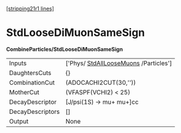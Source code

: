 [[stripping21r1 lines]](./stripping21r1-commonparticles)

# StdLooseDiMuonSameSign

**CombineParticles/StdLooseDiMuonSameSign**

|                  |                                                                             |
|------------------|-----------------------------------------------------------------------------|
| Inputs           | ['Phys/ [StdAllLooseMuons](./stripping21r1-stdallloosemuons) /Particles'] |
| DaughtersCuts    | {}                                                                          |
| CombinationCut   | (ADOCACHI2CUT(30,''))                                                       |
| MotherCut        | (VFASPF(VCHI2) \< 25)                                                       |
| DecayDescriptor  | [J/psi(1S) -\> mu+ mu+]cc                                                 |
| DecayDescriptors | []                                                                        |
| Output           | None                                                                        |
